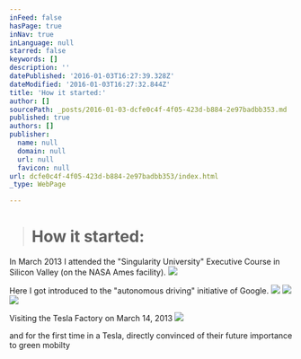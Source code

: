 ```yaml
---
inFeed: false
hasPage: true
inNav: true
inLanguage: null
starred: false
keywords: []
description: ''
datePublished: '2016-01-03T16:27:39.328Z'
dateModified: '2016-01-03T16:27:32.844Z'
title: 'How it started:'
author: []
sourcePath: _posts/2016-01-03-dcfe0c4f-4f05-423d-b884-2e97badbb353.md
published: true
authors: []
publisher:
  name: null
  domain: null
  url: null
  favicon: null
url: dcfe0c4f-4f05-423d-b884-2e97badbb353/index.html
_type: WebPage

---
```

> # **How it started:**

In March 2013 I attended the "Singularity University" Executive Course in Silicon Valley (on the NASA Ames facility).
![](https://s3-us-west-2.amazonaws.com/the-grid-img/p/02266b1e2ca850963dec62926170febffda531a4.jpg)

Here I got introduced to the "autonomous driving" initiative of Google.
![](https://s3-us-west-2.amazonaws.com/the-grid-img/p/283d08d43954dd318e35ba095d558ccf4b3226d7.jpg)
![](https://the-grid-user-content.s3-us-west-2.amazonaws.com/f88b4055-6867-420e-b63f-9a369f8deb5d.jpg)
![](https://the-grid-user-content.s3-us-west-2.amazonaws.com/c1ae675b-398d-4ba1-a0c5-aca2ae16e7b5.jpg)

Visiting the Tesla Factory on March 14, 2013
![](https://the-grid-user-content.s3-us-west-2.amazonaws.com/e56a000f-56a0-47e3-9a99-edbd8fa51650.jpg)

and for the first time in a Tesla, directly convinced of their future importance to green mobilty